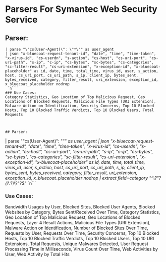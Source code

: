 # Parsers For Symantec Web Security Service

## Parser:
```
| parse "\"cs(User-Agent)\": \"*\"" as user_agent
| json "x-bluecoat-request-tenant-id", "date", "time", "time-taken", "x-virus-id", "cs-userdn", "s-action", "cs-host", "cs-uri-port", "cs-uri-path", "s-ip", "c-ip", "cs-bytes", "sc-bytes", "cs-categories", "sc-filter-result", "cs-uri-extension", "x-exception-id", "x-bluecoat-placeholder" as id, date, time, total_time, virus_id, user, s_action, host, cs_uri_port, cs_uri_path, s_ip, client_ip, bytes_sent, bytes_received, category, filter_result, uri_extension, exception_id, x_bluecoat_placeholder nodrop
 `n```
### Use Cases:
Category Statistics, Geo Location of Top Malicious Request, Geo Locations of Blocked Requests, Malicious File Types (URI Extension), Malware Action on Identification, Security Concerns, Top 10 Blocked Hosts, Top 10 Blocked Traffic Verdicts, Top 10 Blocked Users, Total Requests



## Parser:
```
| parse "\"cs(User-Agent)\": \"*\"" as user_agent
| json "x-bluecoat-request-tenant-id", "date", "time", "time-taken", "x-virus-id", "cs-userdn", "s-action", "cs-host", "cs-uri-port", "cs-uri-path", "s-ip", "c-ip", "cs-bytes", "sc-bytes", "cs-categories", "sc-filter-result", "cs-uri-extension", "x-exception-id", "x-bluecoat-placeholder" as id, date, time, total_time, virus_id, user, s_action, host, cs_uri_port, cs_uri_path, s_ip, client_ip, bytes_sent, bytes_received, category, filter_result, uri_extension, exception_id, x_bluecoat_placeholder nodrop
| extract field=category "^\\?\"?(?<category>.*?)\\?\"?$"
 `n```
### Use Cases:
Bandwidth Usages by User, Blocked Sites, Blocked User Agents, Blocked Websites by Category, Bytes Sent/Received Over Time, Category Statistics, Geo Location of Top Malicious Request, Geo Locations of Blocked Requests, Layer 4 Result Actions, Malicious File Types (URI Extension), Malware Action on Identification, Number of Blocked Sites Over Time, Requests by User, Requests Over Time, Security Concerns, Top 10 Blocked Hosts, Top 10 Blocked Traffic Verdicts, Top 10 Blocked Users, Top 10 URI Extensions, Total Requests, Unique Malwares Detected, User Request Processing Time in Milliseconds, Virus Count Over Time, Web Activities by User, Web Activity by Total Hits



